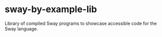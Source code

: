 # sway-by-example-lib

Library of compiled Sway programs to showcase accessible code for the Sway language.

